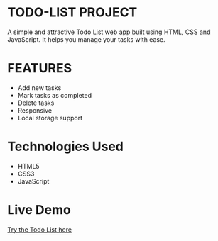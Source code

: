 # TODO-LIST PROJECT
A simple and attractive Todo List web app built using HTML, CSS and JavaScript.
It helps you manage your tasks with ease.

# FEATURES
- Add new tasks
- Mark tasks as completed
- Delete tasks
- Responsive
- Local storage support

# Technologies Used
- HTML5
- CSS3
- JavaScript


# Live Demo

[Try the Todo List here](https://mi01sha01.github.io/todo-list-project/)

